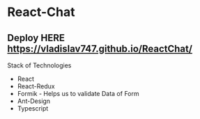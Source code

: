 # React-Chat

## Deploy HERE https://vladislav747.github.io/ReactChat/

Stack of Technologies

- React
- React-Redux
- Formik - Helps us to validate Data of Form
- Ant-Design
- Typescript

